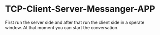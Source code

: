 ﻿# TCP-Client-Server-Messanger-APP
First run the server side and after that run the client side in a sperate window. At that moment you can start the conversation.
